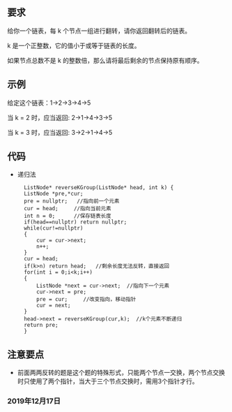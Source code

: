 ## 要求
给你一个链表，每 k 个节点一组进行翻转，请你返回翻转后的链表。

k 是一个正整数，它的值小于或等于链表的长度。

如果节点总数不是 k 的整数倍，那么请将最后剩余的节点保持原有顺序。

## 示例
给定这个链表：1->2->3->4->5

当 k = 2 时，应当返回: 2->1->4->3->5

当 k = 3 时，应当返回: 3->2->1->4->5
## 代码
- 递归法

    	ListNode* reverseKGroup(ListNode* head, int k) {
        ListNode *pre,*cur;
        pre = nullptr;   //指向前一个元素
        cur = head;     //指向当前元素
        int n = 0;      //保存链表长度
        if(head==nullptr) return nullptr;
        while(cur!=nullptr)
        {
            cur = cur->next;
            n++;
        }
        cur = head;
        if(k>n) return head;   //剩余长度无法反转，直接返回
        for(int i = 0;i<k;i++)
        {
            ListNode *next = cur->next;  //指向下一个元素
            cur->next = pre;
            pre = cur;     //改变指向，移动指针
            cur = next;
        }
        head->next = reverseKGroup(cur,k);  //k个元素不断递归
        return pre;
    	}  
## 注意要点
- 前面两两反转的题是这个题的特殊形式，只能两个节点一交换，两个节点交换时只使用了两个指针，当大于三个节点交换时，需用3个指针才行。

### 2019年12月17日